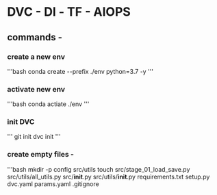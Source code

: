 # DVC - Dl - TF - AIOPS

## commands -

### create a new env
'''bash
conda create --prefix ./env python=3.7 -y
'''

### activate new env
'''bash
conda actiate ./env
'''

### init DVC
'''
git init
dvc init
'''

### create empty files -
'''bash
mkdir -p config src/utils
touch src/stage_01_load_save.py src/utils/all_utils.py src/__init__.py src/utils/__init__.py requirements.txt setup.py dvc.yaml params.yaml .gitignore

